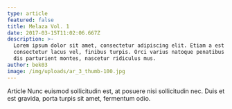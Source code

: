 ```yaml
---
type: article
featured: false
title: Melaza Vol. 1
date: 2017-03-15T11:02:06.667Z
description: >-
  Lorem ipsum dolor sit amet, consectetur adipiscing elit. Etiam a est suscipit,
  consectetur lacus vel, finibus turpis. Orci varius natoque penatibus et magnis
  dis parturient montes, nascetur ridiculus mus.
author: bek03
image: /img/uploads/ar_3_thumb-100.jpg
---
```


Article Nunc euismod sollicitudin est, at posuere nisi sollicitudin nec. Duis et est gravida, porta turpis sit amet, fermentum odio.
